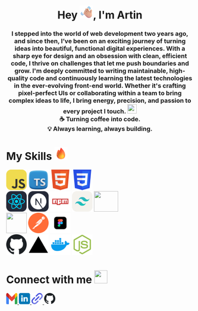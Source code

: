 <h1 align="center">
  Hey
  <img src="https://raw.githubusercontent.com/Tarikul-Islam-Anik/tarikul-islam-anik/main/assets/images/Waving%20Hand%20Medium-Light%20Skin%20Tone.png" width="35" height="35" />,
  I'm Artin
</h1>

<h3 align="center">
  I stepped into the world of web development two years ago, and since then, I’ve been on an exciting journey of turning ideas into beautiful, functional digital experiences. 
  With a sharp eye for design and an obsession with clean, efficient code, I thrive on challenges that let me push boundaries and grow. 
  I'm deeply committed to writing maintainable, high-quality code and continuously learning the latest technologies in the ever-evolving front-end world. 
  Whether it's crafting pixel-perfect UIs or collaborating within a team to bring complex ideas to life, I bring energy, precision, and passion to every project I touch. 
  <img src="https://raw.githubusercontent.com/Tarikul-Islam-Anik/Animated-Fluent-Emojis/master/Emojis/Smilies/Smiling%20Face%20with%20Sunglasses.png" width="25" height="25" /> 
  <br /> ☕ Turning coffee into code. 
  <br /> 💡 Always learning, always building. 
</h3>

<h1>My Skills 
  <img src="https://raw.githubusercontent.com/Tarikul-Islam-Anik/tarikul-islam-anik/main/assets/images/Fire.png" width="35" height="35" />
</h1>

<!-- 🎨 Languages -->
<div align="left">
  <a href="#"><img src="https://raw.githubusercontent.com/Tarikul-Islam-Anik/tarikul-islam-anik/bafa9385533e2cb404dec862d5bf951a47211fb9/assets/icons/JavaScript.svg" width="55" height="55" /></a>
  <a href="#"><img src="https://raw.githubusercontent.com/ArtinAsadzade/ArtinAsadzade/refs/heads/main/ts.webp" width="55" height="55" /></a>
  <a href="#"><img src="https://raw.githubusercontent.com/ArtinAsadzade/ArtinAsadzade/fd48757a844b4e7775a7f50661d7d45e9bae7077/html-5-logo-svgrepo-com.svg" width="55" height="55" /></a>
  <a href="#"><img src="https://raw.githubusercontent.com/ArtinAsadzade/ArtinAsadzade/68f167cc958f1724ae88526a1d6a398f110bdd3f/css-3-logo-svgrepo-com.svg" width="55" height="55" /></a>
</div>

<!-- ⚛️ Frameworks & Libraries -->
<div align="left">
  <a href="#"><img src="https://raw.githubusercontent.com/Tarikul-Islam-Anik/tarikul-islam-anik/bafa9385533e2cb404dec862d5bf951a47211fb9/assets/icons/React.svg" width="55" height="55" /></a>
  <a href="#"><img src="https://raw.githubusercontent.com/Tarikul-Islam-Anik/tarikul-islam-anik/bafa9385533e2cb404dec862d5bf951a47211fb9/assets/icons/NextJS.svg" width="55" height="55" /></a>
  <a href="#"><img src="https://raw.githubusercontent.com/ArtinAsadzade/ArtinAsadzade/6e7af72f00d6e5cb962555bae31e8da4d195d09d/npm.svg" width="55" height="55" /></a>
  <a href="#"><img src="https://raw.githubusercontent.com/Tarikul-Islam-Anik/tarikul-islam-anik/bafa9385533e2cb404dec862d5bf951a47211fb9/assets/icons/TailwindCSS.svg" width="55" height="55" /></a>
  <a href="#"><img src="https://getbootstrap.com/docs/5.3/assets/brand/bootstrap-logo.svg" width="65" height="55" /></a>
</div>

<!-- 🛠 Tools -->
<div align="left">
  <a href="#"><img src="https://git-scm.com/images/logos/downloads/Git-Icon-1788C.svg" width="55" height="55" /></a>
  <a href="#"><img src="https://raw.githubusercontent.com/ArtinAsadzade/ArtinAsadzade/72a586f937e63bf2de74d0279e2d9d3fa2ba8b84/postman.svg" width="55" height="55" /></a>
  <a href="#"><img src="https://raw.githubusercontent.com/ArtinAsadzade/ArtinAsadzade/72a586f937e63bf2de74d0279e2d9d3fa2ba8b84/figma.webp" width="55" height="55" /></a>
</div>

<!-- ☁️ Platforms -->
<div align="left">
  <a href="#"><img src="https://raw.githubusercontent.com/ArtinAsadzade/ArtinAsadzade/72a586f937e63bf2de74d0279e2d9d3fa2ba8b84/Octicons-mark-github.svg" width="55" height="55" /></a>
  <a href="#"><img src="https://raw.githubusercontent.com/ArtinAsadzade/ArtinAsadzade/72a586f937e63bf2de74d0279e2d9d3fa2ba8b84/vercel.svg" width="55" height="55" /></a>
  <a href="#"><img src="https://raw.githubusercontent.com/ArtinAsadzade/ArtinAsadzade/72a586f937e63bf2de74d0279e2d9d3fa2ba8b84/docker.png" width="55" height="55" /></a>
  <a href="#"><img src="https://raw.githubusercontent.com/ArtinAsadzade/ArtinAsadzade/refs/heads/main/nodejs.png" width="55" height="55" /></a>
</div>

<h1>Connect with me 
  <img src="https://raw.githubusercontent.com/Tarikul-Islam-Anik/Animated-Fluent-Emojis/master/Emojis/Hand%20gestures/Eyes.png" width="35" height="35" />
</h1>

<a href="mailto:artinasadzade7@gmail.com" target="_blank">
  <img src="https://raw.githubusercontent.com/ArtinAsadzade/ArtinAsadzade/65aa0e422c07e1f00a77b08d278462db4f083cc1/Gmail_Logo.svg" width="30" height="30" />
</a>
<a href="https://www.linkedin.com/in/artinasadzade/" target="_blank">
  <img src="https://raw.githubusercontent.com/ArtinAsadzade/ArtinAsadzade/28971babd2bf6a1591a1c77e1067445b58652655/linkedin-svgrepo-com.svg" width="30" height="30" />
</a>
<a href="https://artinasadzade.ir" target="_blank">
  <img src="https://raw.githubusercontent.com/ArtinAsadzade/ArtinAsadzade/65aa0e422c07e1f00a77b08d278462db4f083cc1/link-svgrepo-com.svg" width="30" height="30" />
</a>
<a href="https://github.com/ArtinAsadzade" target="_blank">
  <img src="https://raw.githubusercontent.com/ArtinAsadzade/ArtinAsadzade/72a586f937e63bf2de74d0279e2d9d3fa2ba8b84/Octicons-mark-github.svg" width="30" height="30" />
</a>
